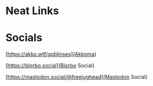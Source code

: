 # Neat Links

# Socials

[https://akko.wtf/goblinses](Akkoma)

[https://blorbo.social](Blorbo Social)

[https://mastodon.social/@freejughead](Mastodon Social)
